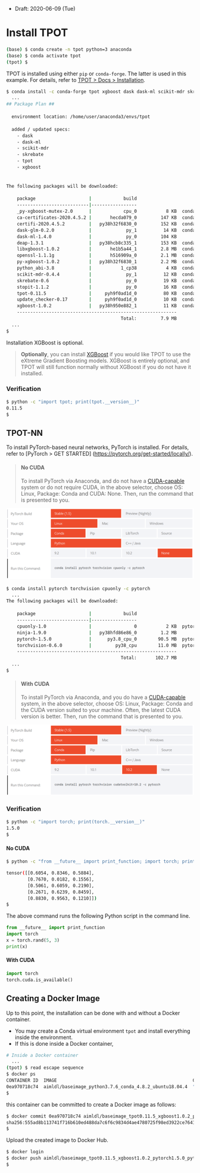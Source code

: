 * Draft: 2020-06-09 (Tue)

# Install TPOT



```bash
(base) $ conda create -n tpot python=3 anaconda
(base) $ conda activate tpot                   
(tpot) $ 
```

TPOT is installed using either `pip` or `conda-forge`. The latter is used in this example. For details, refer to [TPOT > Docs > Installation](https://epistasislab.github.io/tpot/installing/).

```bash
$ conda install -c conda-forge tpot xgboost dask dask-ml scikit-mdr skrebate
  ...
## Package Plan ##

  environment location: /home/user/anaconda3/envs/tpot

  added / updated specs:
    - dask
    - dask-ml
    - scikit-mdr
    - skrebate
    - tpot
    - xgboost


The following packages will be downloaded:

    package                    |            build
    ---------------------------|-----------------
    _py-xgboost-mutex-2.0      |            cpu_0           8 KB  conda-forge
    ca-certificates-2020.4.5.2 |       hecda079_0         147 KB  conda-forge
    certifi-2020.4.5.2         |   py38h32f6830_0         152 KB  conda-forge
    dask-glm-0.2.0             |             py_1          14 KB  conda-forge
    dask-ml-1.4.0              |             py_0         104 KB
    deap-1.3.1                 |   py38hcb8c335_1         153 KB  conda-forge
    libxgboost-1.0.2           |       he1b5a44_1         2.8 MB  conda-forge
    openssl-1.1.1g             |       h516909a_0         2.1 MB  conda-forge
    py-xgboost-1.0.2           |   py38h32f6830_1         2.2 MB  conda-forge
    python_abi-3.8             |           1_cp38           4 KB  conda-forge
    scikit-mdr-0.4.4           |             py_1          12 KB  conda-forge
    skrebate-0.6               |             py_0          19 KB  conda-forge
    stopit-1.1.2               |             py_0          16 KB  conda-forge
    tpot-0.11.5                |     pyh9f0ad1d_0          80 KB  conda-forge
    update_checker-0.17        |     pyh9f0ad1d_0          10 KB  conda-forge
    xgboost-1.0.2              |   py38h950e882_1          11 KB  conda-forge
    ------------------------------------------------------------
                                           Total:         7.9 MB
  ...
$
```

Installation XGBoost is optional.

> **Optionally**, you can install [XGBoost](https://github.com/dmlc/xgboost) if you would like TPOT to use the eXtreme Gradient Boosting models. XGBoost is entirely optional, and TPOT will still function normally without XGBoost if you do not have it installed.



### Verification

```bash
$ python -c "import tpot; print(tpot.__version__)"
0.11.5
$
```



## TPOT-NN

To install PyTorch-based neural networks, PyTorch is installed. For details, refer to [PyTorch > GET STARTED] (https://pytorch.org/get-started/locally/).

> #### No CUDA
>
> To install PyTorch via Anaconda, and do not have a [CUDA-capable](https://developer.nvidia.com/cuda-zone) system or do not require CUDA, in the above selector, choose OS: Linux, Package: Conda and CUDA: None. Then, run the command that is presented to you.

<img src="images/pytorch-installation-command_selector-no_cuda.png">

```bash
$ conda install pytorch torchvision cpuonly -c pytorch
  ...
The following packages will be downloaded:

    package                    |            build
    ---------------------------|-----------------
    cpuonly-1.0                |                0           2 KB  pytorch
    ninja-1.9.0                |   py38hfd86e86_0         1.2 MB
    pytorch-1.5.0              |      py3.8_cpu_0        90.5 MB  pytorch
    torchvision-0.6.0          |         py38_cpu        11.0 MB  pytorch
    ------------------------------------------------------------
                                           Total:       102.7 MB
  ...
$
```

> #### With CUDA
>
> To install PyTorch via Anaconda, and you do have a [CUDA-capable](https://developer.nvidia.com/cuda-zone) system, in the above selector, choose OS: Linux, Package: Conda and the CUDA version suited to your machine. Often, the latest CUDA version is better. Then, run the command that is presented to you.

<img src="images/pytorch-installation-command_selector-cuda10_2.png">

### Verification

```bash
$ python -c "import torch; print(torch.__version__)"
1.5.0
$
```

#### No CUDA

```bash
$ python -c "from __future__ import print_function; import torch; print( torch.rand(5,3))"
```

```bash
tensor([[0.6054, 0.8346, 0.5884],
        [0.7670, 0.0182, 0.1556],
        [0.5061, 0.6059, 0.2190],
        [0.2671, 0.6239, 0.8459],
        [0.8830, 0.9563, 0.1210]])
$
```

The above command runs the following Python script in the command line.

```python
from __future__ import print_function
import torch
x = torch.rand(5, 3)
print(x)
```

#### With CUDA

```python
import torch
torch.cuda.is_available()
```



## Creating a Docker Image

Up to this point, the installation can be done with and without a Docker container.

* You may create a Conda virtual environment `tpot` and install everything inside the environment.
* If this is done inside a Docker container, 

```bash
# Inside a Docker container
  ...
(tpot) $ read escape sequence
$ docker ps
CONTAINER ID  IMAGE                                                   COMMAND  ...  NAMES
0ea970718c74  aimldl/baseimage_python3.7.6_conda_4.8.2_ubuntu18.04.4  "bash"  ...  cool_visvesvaraya
$
```

this container can be committed to create a Docker image as follows:

```bash
$ docker commit 0ea970718c74 aimldl/baseimage_tpot0.11.5_xgboost1.0.2_pytorch1.5.0_python3.7.6_conda_4.8.3_ubuntu18.04
sha256:555ad8b113741f716b610ed488da7c6f6c9834d4ae4780725f98ed3922ce7641
$
```

Upload the created image to Docker Hub.

```bash
$ docker login
$ docker push aimldl/baseimage_tpot0.11.5_xgboost1.0.2_pytorch1.5.0_python3.7.6_conda_4.8.3_ubuntu18.04
$
```

